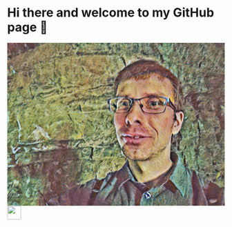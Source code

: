 # Hi there and welcome to my GitHub page 👋

<!--
**GeorgiNiagulov/GeorgiNiagulov** is a ✨ _special_ ✨ repository because its `README.md` (this file) appears on your GitHub profile.

Here are some ideas to get you started:

- 🔭 I’m currently working on ...
- 🌱 I’m currently learning ...
- 👯 I’m looking to collaborate on ...
- 🤔 I’m looking for help with ...
- 💬 Ask me about ...
- 📫 How to reach me: ...
- 😄 Pronouns: ...
- ⚡ Fun fact: ...
-->
<img src="/SlQU3mbWmPLSsMYg_20180812_154823.png" alt="banner" align="center" />

<img height="32" width="32" src="https://unpkg.com/simple-icons@v4/icons/php.svg" style="color:#777BB4;" />
